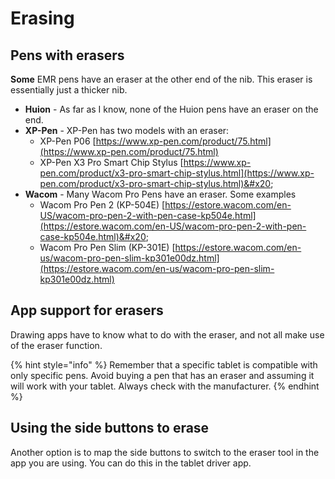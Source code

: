 # Erasing

## Pens with erasers

**Some** EMR pens have an eraser at the other end of the nib. This eraser is essentially just a thicker nib.

* **Huion** - As far as I know, none of the Huion pens have an eraser on the end.
* **XP-Pen** - XP-Pen has two models with an eraser:
  * XP-Pen P06 [https://www.xp-pen.com/product/75.html](https://www.xp-pen.com/product/75.html)
  * XP-Pen X3 Pro Smart Chip Stylus [https://www.xp-pen.com/product/x3-pro-smart-chip-stylus.html](https://www.xp-pen.com/product/x3-pro-smart-chip-stylus.html)&#x20;
* **Wacom** - Many Wacom Pro Pens have an eraser. Some examples&#x20;
  * Wacom Pro Pen 2 (KP-504E) [https://estore.wacom.com/en-US/wacom-pro-pen-2-with-pen-case-kp504e.html](https://estore.wacom.com/en-US/wacom-pro-pen-2-with-pen-case-kp504e.html)&#x20;
  * Wacom Pro Pen Slim (KP-301E) [https://estore.wacom.com/en-us/wacom-pro-pen-slim-kp301e00dz.html](https://estore.wacom.com/en-us/wacom-pro-pen-slim-kp301e00dz.html)

## App support for erasers

Drawing apps have to know what to do with the eraser, and not all make use of the eraser function.

{% hint style="info" %}
Remember that a specific tablet is compatible with only specific pens. Avoid buying a pen that has an eraser and assuming it will work with your tablet. Always check with the manufacturer.
{% endhint %}

## Using the side buttons to erase

Another option is to map the side buttons to switch to the eraser tool in the app you are using. You can do this in the tablet driver app.
